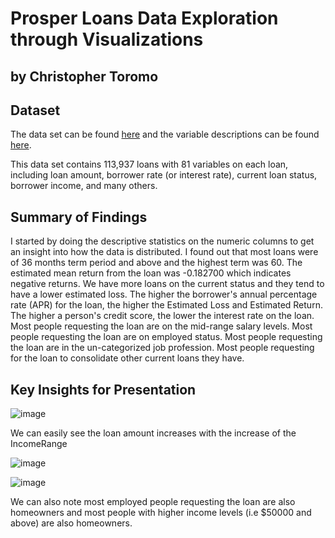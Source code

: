 # Prosper Loans Data Exploration through Visualizations
## by Christopher Toromo


## Dataset

The data set can be found [here](https://s3.amazonaws.com/udacity-hosted-downloads/ud651/prosperLoanData.csv) and the variable descriptions 
can be found [here](https://docs.google.com/spreadsheets/u/0/d/1gDyi_L4UvIrLTEC6Wri5nbaMmkGmLQBk-Yx3z0XDEtI/edit?usp=sharing).

This data set contains 113,937 loans with 81 variables on each loan, including loan amount, borrower rate (or interest rate), current loan status, borrower income, and many others. 

## Summary of Findings

I started by doing the descriptive statistics on the numeric columns to get an insight into how the data is distributed. I found out that most loans were of
36 months term period and above and the highest term was 60. The estimated mean return from the loan was -0.182700 which indicates negative returns.
We have more loans on the current status and they tend to have a lower estimated loss. The higher the borrower's annual percentage rate (APR) for the loan, 
the higher the Estimated Loss and Estimated Return. The higher a person's credit score, the lower the interest rate on the loan. Most people requesting 
the loan are on the mid-range salary levels. Most people requesting the loan are on employed status. Most people requesting the loan are 
in the un-categorized job profession. Most people requesting for the loan to consolidate other current loans they have.

## Key Insights for Presentation

![image](https://user-images.githubusercontent.com/99474042/195062174-70b9ac90-ae06-4323-8033-601d7712fbed.png)

We can easily see the loan amount increases with the increase of the IncomeRange

![image](https://user-images.githubusercontent.com/99474042/195062355-a80aa7d5-7507-445e-8b9f-22c6f295bb38.png)

![image](https://user-images.githubusercontent.com/99474042/195062378-160d1543-2124-4dc0-aa75-aa3e1396479d.png)

We can also note most employed people requesting the loan are also homeowners and most people with higher income levels (i.e $50000 and above) are also homeowners. 
